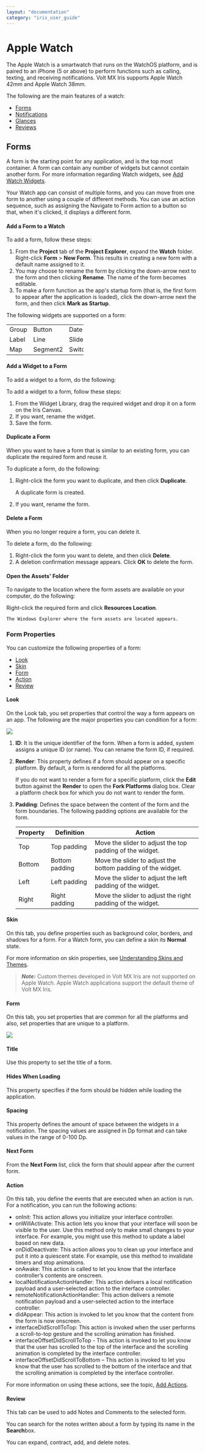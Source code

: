 ```yaml
---
layout: "documentation"
category: "iris_user_guide"
---
```

                         


Apple Watch
===========

The Apple Watch is a smartwatch that runs on the WatchOS platform, and is paired to an iPhone (5 or above) to perform functions such as calling, texting, and receiving notifications. Volt MX Iris supports Apple Watch 42mm and Apple Watch 38mm.

The following are the main features of a watch:

*   [Forms](#forms)
*   [Notifications](Notifications.html)
*   [Glances](Glances.html)
*   [Reviews](#review)

Forms
-----

A form is the starting point for any application, and is the top most container. A form can contain any number of widgets but cannot contain another form. For more information regarding Watch widgets, see [Add Watch Widgets](AddAppleWatchWidgets.html).

Your Watch app can consist of multiple forms, and you can move from one form to another using a couple of different methods. You can use an action sequence, such as assigning the Navigate to Form action to a button so that, when it's clicked, it displays a different form.

#### Add a Form to a Watch

To add a form, follow these steps:

1.  From the **Project** tab of the **Project Explorer**, expand the **Watch** folder. Right-click **Form** > **New Form**. This results in creating a new form with a default name assigned to it.
2.  You may choose to rename the form by clicking the down-arrow next to the form and then clicking **Rename**. The name of the form becomes editable.
3.  To make a form function as the app's startup form (that is, the first form to appear after the application is loaded), click the down-arrow next the form, and then click **Mark as Startup**.

The following widgets are supported on a form:

<table style="margin-left: 0;margin-right: auto;width: 40%;"><colgroup><col style="width: 45px;"> <col style="width: 45px;"> <col style="width: 45px;"> <col style="width: 45px;"></colgroup><tbody><tr><td>Group</td><td>Button</td><td>Date</td><td>Image2</td></tr><tr><td>Label</td><td>Line</td><td>Slider</td><td>Timer</td></tr><tr><td>Map</td><td>Segment2</td><td>Switch</td><td>&nbsp;</td></tr></tbody></table>

#### Add a Widget to a Form

To add a widget to a form, do the following:

To add a widget to a form, follow these steps:

1.  From the Widget Library, drag the required widget and drop it on
    a form on the Iris Canvas.
2.  If you want, rename the widget.
3.  Save the form.

#### Duplicate a Form

When you want to have a form that is similar to an existing form, you can duplicate the required form and reuse it.

To duplicate a form, do the following:

1.  Right-click the form you want to duplicate, and then click **Duplicate**.

    A duplicate form is created.

2.  If you want, rename the form.

#### Delete a Form

When you no longer require a form, you can delete it.

To delete a form, do the following:

1.  Right-click the form you want to delete, and then click **Delete**.
2.  A deletion confirmation message appears. Click **OK** to delete the form.

#### Open the Assets' Folder

To navigate to the location where the form assets are available on your computer, do the following:

Right-click the required form and click **Resources Location**.
    
    The Windows Explorer where the form assets are located appears.
    

### Form Properties

You can customize the following properties of a form:

*   [Look](#look)
*   [Skin](#skin)
*   [Form](#form)
*   [Action](#action)
*   [Review](#review)

#### Look

On the Look tab, you set properties that control the way a form appears on an app. The following are the major properties you can condition for a form:

![](Resources/Images/Watch/form_look.png)

1.  **ID**: It is the unique identifier of the form. When a form is added, system assigns a unique ID (or name). You can rename the form ID, if required.
2.  **Render**: This property defines if a form should appear on a specific platform. By default, a form is rendered for all the platforms.
    
    If you do not want to render a form for a specific platform, click the **Edit** button against the **Render** to open the **Fork Platforms** dialog box. Clear a platform check box for which you do not want to render the form.
    
3.  **Padding**: Defines the space between the content of the form and the form boundaries. The following padding options are available for the form.
    
    | Property | Definition | Action |
    | --- | --- | --- |
    | Top | Top padding | Move the slider to adjust the top padding of the widget. |
    | Bottom | Bottom padding | Move the slider to adjust the bottom padding of the widget. |
    | Left | Left padding | Move the slider to adjust the left padding of the widget. |
    | Right | Right padding | Move the slider to adjust the right padding of the widget. |
    

#### Skin

On this tab, you define properties such as background color, borders, and shadows for a form. For a Watch form, you can define a skin its **Normal** state.

For more information on skin properties, see [Understanding Skins and Themes](Customizing_the_Look_and_Feel_with_Skins.html).

  > **_Note:_** Custom themes developed in Volt MX Iris are not supported on Apple Watch. Apple Watch applications support the default theme of Volt MX Iris.

#### Form

On this tab, you set properties that are common for all the platforms and also, set properties that are unique to a platform.

![](Resources/Images/Watch/form_PSP.png)

#### Title

Use this property to set the title of a form.

#### Hides When Loading

This property specifies if the form should be hidden while loading the application.

#### Spacing

This property defines the amount of space between the widgets in a notification. The spacing values are assigned in Dp format and can take values in the range of 0-100 Dp.

#### Next Form

From the **Next Form** list, click the form that should appear after the current form.

#### Action

On this tab, you define the events that are executed when an action is run. For a notification, you can run the following actions:

*   onInit: This action allows you initialize your interface controller.
*   onWillActivate: This action lets you know that your interface will soon be visible to the user. Use this method only to make small changes to your interface. For example, you might use this method to update a label based on new data.
*   onDidDeactivate: This action allows you to clean up your interface and put it into a quiescent state. For example, use this method to invalidate timers and stop animations.
*   onAwake: This action is called to let you know that the interface controller’s contents are onscreen.
*   localNotificationActionHandler: This action delivers a local notification payload and a user-selected action to the interface controller.
*   remoteNotificationActionHandler: This action delivers a remote notification payload and a user-selected action to the interface controller.
*   didAppear: This action is invoked to let you know that the content from the form is now onscreen.
*   interfaceDidScrollToTop: This action is invoked when the user performs a scroll-to-top gesture and the scrolling animation has finished.
*   interfaceOffsetDidScrollToTop - This action is invoked to let you know that the user has scrolled to the top of the interface and the scrolling animation is completed by the interface controller.
*   interfaceOffsetDidScrollToBottom – This action is invoked to let you know that the user has scrolled to the bottom of the interface and that the scrolling animation is completed by the interface controller.

For more information on using these actions, see the topic, [Add Actions](working_with_Action_Editor.html).

#### Review

This tab can be used to add Notes and Comments to the selected form.

You can search for the notes written about a form by typing its name in the **Search**box.

You can expand, contract, add, and delete notes.
